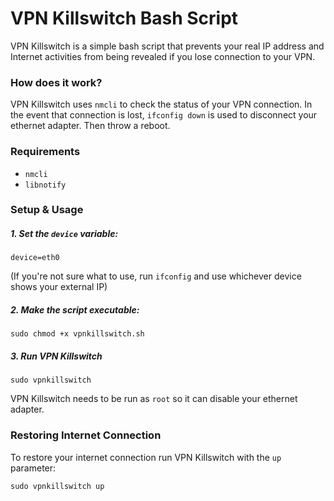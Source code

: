 # VPN Killswitch Bash Script

VPN Killswitch is a simple bash script that prevents your real IP address and Internet activities from being revealed if you lose connection to your VPN. 



### How does it work?
VPN Killswitch uses `nmcli` to check the status of your VPN connection. In the event that connection is lost, `ifconfig down` is used to disconnect your ethernet adapter. Then throw a reboot.



### Requirements
 * `nmcli` 
 * `libnotify`



### Setup & Usage

##### 1. Set the `device` variable:
````
device=eth0
````
(If you're not sure what to use, run `ifconfig` and use whichever device shows your external IP)


##### 2. Make the script executable:
````
sudo chmod +x vpnkillswitch.sh
````

##### 3. Run VPN Killswitch
````
sudo vpnkillswitch
````
VPN Killswitch needs to be run as `root` so it can disable your ethernet adapter.


### Restoring Internet Connection
To restore your internet connection run VPN Killswitch with the `up` parameter:
````
sudo vpnkillswitch up
````
